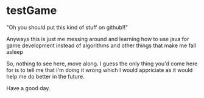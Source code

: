 # testGame
"Oh you should put this kind of stuff on github!!"

Anyways this is just me messing around and learning how to use java for game development instead of algorithms and other things that make me fall asleep

So, nothing to see here, move along. I guess the only thing you'd come here for is to tell me that I'm doing it wrong which I would appriciate as it would help me do better in the future.

Have a good day.
